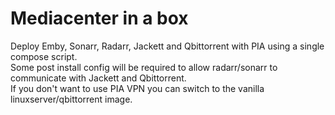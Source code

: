 # Mediacenter in a box
Deploy Emby, Sonarr, Radarr, Jackett and Qbittorrent with PIA using a single compose script.  
Some post install config will be required to allow radarr/sonarr to communicate with Jackett and Qbittorrent.  
If you don't want to use PIA VPN you can switch to the vanilla linuxserver/qbittorrent image.  
